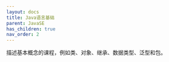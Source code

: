 ```yaml
---
layout: docs
title: Java语言基础
parent: JavaSE
has_children: true
nav_order: 2
---
```


描述基本概念的课程，例如类、对象、继承、数据类型、泛型和包。
